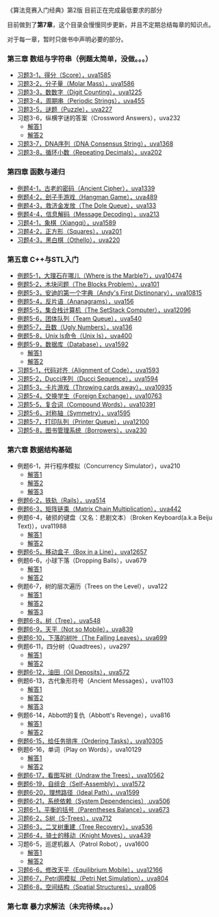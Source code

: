 《算法竞赛入门经典》第2版
目前正在完成最低要求的部分

目前做到了**第7章**，这个目录会慢慢同步更新，并且不定期总结每章的知识点。

对于每一章，暂时只做书中声明必要的部分。

### 第三章 数组与字符串（例题太简单，没做。。。）

- [习题3-1，得分（Score），uva1585](https://github.com/iltonmi/iltonmi-aoapc-bac2nd/blob/master/arrayandstring/uva1585.cpp) 
- [习题3-2，分子量（Molar Mass），uva1586](https://github.com/iltonmi/iltonmi-aoapc-bac2nd/blob/master/arrayandstring/uva1586.cpp) 
- [习题3-3，数数字（Digit Counting），uva1225](https://github.com/iltonmi/iltonmi-aoapc-bac2nd/blob/master/arrayandstring/uva1225.cpp) 
- [习题3-4，周期串（Periodic Strings），uva455](https://github.com/iltonmi/iltonmi-aoapc-bac2nd/blob/master/arrayandstring/uva455.cpp) 
- [习题3-5，谜题（Puzzle），uva227](https://github.com/iltonmi/iltonmi-aoapc-bac2nd/blob/master/arrayandstring/uva227.cpp) 
- 习题3-6，纵横字谜的答案（Crossword Answers），uva232
  - [解答1](https://github.com/iltonmi/iltonmi-aoapc-bac2nd/blob/master/arrayandstring/uva232-1.cpp) 
  - [解答2](https://github.com/iltonmi/iltonmi-aoapc-bac2nd/blob/master/arrayandstring/uva232-2.cpp) 
- [习题3-7，DNA序列（DNA Consensus String），uva1368](https://github.com/iltonmi/iltonmi-aoapc-bac2nd/blob/master/arrayandstring/uva1368.cpp) 
- [习题3-8，循环小数（Repeating Decimals），uva202](https://github.com/iltonmi/iltonmi-aoapc-bac2nd/blob/master/arrayandstring/uva202.cpp) 

### 第四章 函数与递归

- [例题4-1，古老的密码（Ancient Cipher），uva1339](https://github.com/iltonmi/iltonmi-aoapc-bac2nd/blob/master/ch4/uva1339.cpp) 
- [例题4-2，刽子手游戏（Hangman Game），uva489](https://github.com/iltonmi/iltonmi-aoapc-bac2nd/blob/master/ch4/uva489.cpp) 
- [例题4-3，救济金发放（The Dole Queue），uva133](https://github.com/iltonmi/iltonmi-aoapc-bac2nd/blob/master/ch4/uva133.cpp) 
- [例题4-4，信息解码（Message Decoding），uva213](https://github.com/iltonmi/iltonmi-aoapc-bac2nd/blob/master/ch4/uva213.cpp) 
- [习题4-1，象棋（Xiangqi），uva1589](https://github.com/iltonmi/iltonmi-aoapc-bac2nd/blob/master/ch4/uva1589.cpp) 
- [习题4-2，正方形（Squares），uva201](https://github.com/iltonmi/iltonmi-aoapc-bac2nd/blob/master/ch4/uva201.cpp) 
- [习题4-3，黑白棋（Othello），uva220](https://github.com/iltonmi/iltonmi-aoapc-bac2nd/blob/master/ch4/uva220.cpp) 

### 第五章 C++与STL入门

- [例题5-1，大理石在哪儿（Where is the Marble?），uva10474](https://github.com/iltonmi/iltonmi-aoapc-bac2nd/blob/master/ch5/uva10474.cpp) 
- [例题5-2，木块问题（The Blocks Problem），uva101](https://github.com/iltonmi/iltonmi-aoapc-bac2nd/blob/master/ch5/uva101.cpp) 
- [例题5-3，安迪的第一个字典（Andy's First Dictinonary），uva10815](https://github.com/iltonmi/iltonmi-aoapc-bac2nd/blob/master/ch5/uva10815.cpp) 
- [例题5-4，反片语（Ananagrams），uva156](https://github.com/iltonmi/iltonmi-aoapc-bac2nd/blob/master/ch5/uva156.cpp) 
- [例题5-5，集合栈计算机（The SetStack Computer），uva12096](https://github.com/iltonmi/iltonmi-aoapc-bac2nd/blob/master/ch5/uva12096.cpp) 
- [例题5-6，团体队列（Team Queue），uva540](https://github.com/iltonmi/iltonmi-aoapc-bac2nd/blob/master/ch5/uva540.cpp) 
- [例题5-7，丑数（Ugly Numbers），uva136](https://github.com/iltonmi/iltonmi-aoapc-bac2nd/blob/master/ch5/uva136.cpp) 
- [例题5-8，Unix ls命令（Unix ls），uva400](https://github.com/iltonmi/iltonmi-aoapc-bac2nd/blob/master/ch5/uva400.cpp) 
- [例题5-9，数据库（Database），uva1592](https://github.com/iltonmi/iltonmi-aoapc-bac2nd/blob/master/ch5/uva1592.cpp)
  - [解答1](https://github.com/iltonmi/iltonmi-aoapc-bac2nd/blob/master/ch5/uva1592.cpp)
  - [解答2](https://github.com/iltonmi/iltonmi-aoapc-bac2nd/blob/master/ch5/uva1592-b.cpp) 
- [习题5-1，代码对齐（Alignment of Code），uva1593](https://github.com/iltonmi/iltonmi-aoapc-bac2nd/blob/master/ch5/uva1593.cpp) 
- [习题5-2，Ducci序列（Ducci Sequence），uva1594](https://github.com/iltonmi/iltonmi-aoapc-bac2nd/blob/master/ch5/uva1594.cpp) 
- [习题5-3，卡片游戏（Throwing cards away），uva10935](https://github.com/iltonmi/iltonmi-aoapc-bac2nd/blob/master/ch5/uva10935.cpp) 
- [习题5-4，交换学生（Foreign Exchange），uva10763](https://github.com/iltonmi/iltonmi-aoapc-bac2nd/blob/master/ch5/uva10763.cpp) 
- [习题5-5，复合词（Compound Words），uva10391](https://github.com/iltonmi/iltonmi-aoapc-bac2nd/blob/master/ch5/uva10391.cpp) 
- [习题5-6，对称轴（Symmetry），uva1595](https://github.com/iltonmi/iltonmi-aoapc-bac2nd/blob/master/ch5/uva1595.cpp) 
- [习题5-7，打印队列（Printer Queue），uva12100](https://github.com/iltonmi/iltonmi-aoapc-bac2nd/blob/master/ch5/uva12100.cpp) 
- [习题5-8，图书管理系统（Borrowers），uva230](https://github.com/iltonmi/iltonmi-aoapc-bac2nd/blob/master/ch5/uva230.cpp) 

### 第六章 数据结构基础

- 例题6-1，并行程序模拟（Concurrency Simulator），uva210
  - [解答1](https://github.com/iltonmi/iltonmi-aoapc-bac2nd/blob/master/ch6/uva210.cpp) 
  - [解答2](https://github.com/iltonmi/iltonmi-aoapc-bac2nd/blob/master/ch6/uva210-b.cpp) 
  - [解答3](https://github.com/iltonmi/iltonmi-aoapc-bac2nd/blob/master/ch6/uva210-c.cpp) 
- [例题6-2，铁轨（Rails），uva514](https://github.com/iltonmi/iltonmi-aoapc-bac2nd/blob/master/ch6/uva514.cpp) 
- [例题6-3，矩阵链乘（Matrix Chain Multiplication），uva442](https://github.com/iltonmi/iltonmi-aoapc-bac2nd/blob/master/ch6/uva442.cpp) 
- 例题6-4，破损的键盘（又名：悲剧文本）（Broken Keyboard(a.k.a Beiju Text)），uva11988
  - [解答1](https://github.com/iltonmi/iltonmi-aoapc-bac2nd/blob/master/ch6/uva11988.cpp) 
  - [解答2](https://github.com/iltonmi/iltonmi-aoapc-bac2nd/blob/master/ch6/uva11988-b.cpp) 
- [例题6-5，移动盒子（Box in a Line），uva12657](https://github.com/iltonmi/iltonmi-aoapc-bac2nd/blob/master/ch6/uva12657.cpp) 
- 例题6-6，小球下落（Dropping Balls），uva679
  - [解答1](https://github.com/iltonmi/iltonmi-aoapc-bac2nd/blob/master/ch6/uva679.cpp) 
  - [解答2](https://github.com/iltonmi/iltonmi-aoapc-bac2nd/blob/master/ch6/uva679-b.cpp) 
- 例题6-7，树的层次遍历（Trees on the Level），uva122
  - [解答1](https://github.com/iltonmi/iltonmi-aoapc-bac2nd/blob/master/ch6/uva122.cpp) 
  - [解答2](https://github.com/iltonmi/iltonmi-aoapc-bac2nd/blob/master/ch6/uva210-b.cpp) 
  - [解答3](https://github.com/iltonmi/iltonmi-aoapc-bac2nd/blob/master/ch6/uva122-c.cpp) 
- [例题6-8，树（Tree），uva548](https://github.com/iltonmi/iltonmi-aoapc-bac2nd/blob/master/ch6/uva548.cpp) 
- [例题6-9，天平（Not so Mobile），uva839](https://github.com/iltonmi/iltonmi-aoapc-bac2nd/blob/master/ch6/uva839.cpp) 
- [例题6-10，下落的树叶（The Falling Leaves），uva699](https://github.com/iltonmi/iltonmi-aoapc-bac2nd/blob/master/ch6/uva699.cpp) 
- 例题6-11，四分树（Quadtrees），uva297
  - [解答1](https://github.com/iltonmi/iltonmi-aoapc-bac2nd/blob/master/ch6/uva297.cpp) 
  - [解答2](https://github.com/iltonmi/iltonmi-aoapc-bac2nd/blob/master/ch6/uva297-b.cpp) 
- [例题6-12，油田（Oil Deposits），uva572](https://github.com/iltonmi/iltonmi-aoapc-bac2nd/blob/master/ch6/uva572.cpp) 
- 例题6-13，古代象形符号（Ancient Messages），uva1103
  - [解答1](https://github.com/iltonmi/iltonmi-aoapc-bac2nd/blob/master/ch6/uva1103.cpp) 
  - [解答2](https://github.com/iltonmi/iltonmi-aoapc-bac2nd/blob/master/ch6/uva1103-b.cpp) 
  - [解答3](https://github.com/iltonmi/iltonmi-aoapc-bac2nd/blob/master/ch6/uva1103-c.cpp) 
- 例题6-14，Abbott的复仇（Abbott's Revenge），uva816
  - [解答1](https://github.com/iltonmi/iltonmi-aoapc-bac2nd/blob/master/ch6/uva816.cpp) 
  - [解答2](https://github.com/iltonmi/iltonmi-aoapc-bac2nd/blob/master/ch6/uva816-b.cpp) 
- [例题6-15，给任务排序（Ordering Tasks），uva10305](https://github.com/iltonmi/iltonmi-aoapc-bac2nd/blob/master/ch6/uva10305.cpp) 
- 例题6-16，单词（Play on Words），uva10129
  - [解答1](https://github.com/iltonmi/iltonmi-aoapc-bac2nd/blob/master/ch6/uva10129.cpp) 
  - [解答2](https://github.com/iltonmi/iltonmi-aoapc-bac2nd/blob/master/ch6/uva10129-b.cpp) 
- [例题6-17，看图写树（Undraw the Trees），uva10562](https://github.com/iltonmi/iltonmi-aoapc-bac2nd/blob/master/ch6/uva10526.cpp) 
- [例题6-19，自组合（Self-Assembly），uva1572](https://github.com/iltonmi/iltonmi-aoapc-bac2nd/blob/master/ch6/uva1572.cpp) 
- [例题6-20，理想路径（Ideal Path），uva1599](https://github.com/iltonmi/iltonmi-aoapc-bac2nd/blob/master/ch6/uva1599.cpp) 
- [例题6-21，系统依赖（System Dependencies）,uva506](https://github.com/iltonmi/iltonmi-aoapc-bac2nd/blob/master/ch6/uva506.cpp) 
- [习题6-1，平衡的括号（Parentheses Balance），uva673](https://github.com/iltonmi/iltonmi-aoapc-bac2nd/blob/master/ch6/uva673.cpp) 
- [习题6-2，S树（S-Trees），uva712](https://github.com/iltonmi/iltonmi-aoapc-bac2nd/blob/master/ch6/uva712.cpp) 
- [习题6-3，二叉树重建（Tree Recovery），uva536](https://github.com/iltonmi/iltonmi-aoapc-bac2nd/blob/master/ch6/uva536.cpp) 
- [习题6-4，骑士的移动（Knight Moves），uva439](https://github.com/iltonmi/iltonmi-aoapc-bac2nd/blob/master/ch6/uva439.cpp) 
- 习题6-5，巡逻机器人（Patrol Robot），uva1600
  - [解答1](https://github.com/iltonmi/iltonmi-aoapc-bac2nd/blob/master/ch6/uva1600.cpp) 
  - [解答2](https://github.com/iltonmi/iltonmi-aoapc-bac2nd/blob/master/ch6/uva1600-b.cpp) 
- [习题6-6，修改天平（Equilibrium Mobile），uva12166](https://github.com/iltonmi/iltonmi-aoapc-bac2nd/blob/master/ch6/uva12166.cpp) 
- [习题6-7，Petri网模拟（Petri Net Simulation），uva804](https://github.com/iltonmi/iltonmi-aoapc-bac2nd/blob/master/ch6/uva804.cpp) 
- [习题6-8，空间结构（Spatial Structures），uva806](https://github.com/iltonmi/iltonmi-aoapc-bac2nd/blob/master/ch6/uva806.cpp) 

### 第七章 暴力求解法（未完待续。。。）